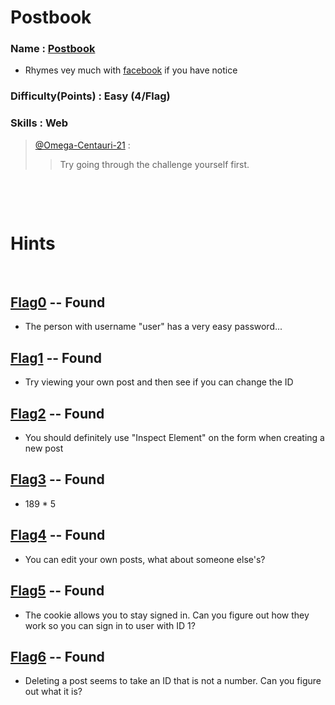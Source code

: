 # Postbook

### Name : [Postbook](https://ctf.hacker101.com/ctf/launch/7)
  - Rhymes vey much with [facebook](https://www.facebook.com) if you have notice
### Difficulty(Points) : Easy (4/Flag)
### Skills : Web 
>
>[@Omega-Centauri-21](https://github.com/Omega-Centauri-21) :
>
>> Try going through the challenge yourself first. 
>
<p>&nbsp;</p>
<p>&nbsp;</p>

# **Hints** 
<p>&nbsp;</p> 

## [Flag0](./flag0) -- Found

- The person with username "user" has a very easy password...

## [Flag1](./flag1) -- Found

- Try viewing your own post and then see if you can change the ID

## [Flag2](./flag2) -- Found

- You should definitely use "Inspect Element" on the form when creating a new post

## [Flag3](./flag3) -- Found

- 189 * 5

## [Flag4](./flag4) -- Found

- You can edit your own posts, what about someone else's?

## [Flag5](./flag5) -- Found

- The cookie allows you to stay signed in. Can you figure out how they work so you can sign in to user with ID 1?

## [Flag6](./flag6) -- Found

- Deleting a post seems to take an ID that is not a number. Can you figure out what it is?
